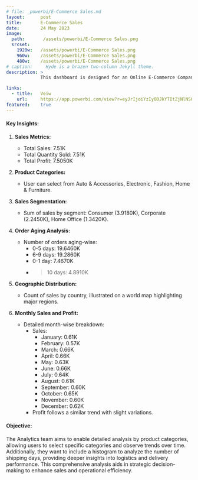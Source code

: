 ```yaml
---
# file: _powerbi/E-Commerce Sales.md
layout:      post
title:       E-Commerce Sales
date:        24 May 2023
image:
  path:       /assets/powerbi/E-Commerce Sales.png
  srcset:
    1920w:   /assets/powerbi/E-Commerce Sales.png
    960w:    /assets/powerbi/E-Commerce Sales.png
    480w:    /assets/powerbi/E-Commerce Sales.png
# caption:     Hyde is a brazen two-column Jekyll theme.
description: >
             This dashboard is designed for an Online E-Commerce Company to analyze sales across various product categories. It provides detailed insights into sales trends, quantities, profits, and geographic distribution. The dashboard is equipped with user controls for selecting specific product categories to observe month-wise and product-wise trends.

links:
  - title:   Veiw
    url:     https://app.powerbi.com/view?r=eyJrIjoiYzIyODJkYTItZjNlNS00YWJkLWE4OGItMzgzOGQxNzQ0NTkyIiwidCI6IjZiY2E4MzUxLTAxZDMtNDI1Mi04NWVhLWJkYThmOGQyMzViZCIsImMiOjl9
featured:    true
---
```

#### Key Insights:

1.  **Sales Metrics:**
    
    -   Total Sales: 7.51K
    -   Total Quantity Sold: 7.51K
    -   Total Profit: 7.5050K
2.  **Product Categories:**
    
    -   User can select from Auto & Accessories, Electronic, Fashion, Home & Furniture.
3.  **Sales Segmentation:**
    
    -   Sum of sales by segment: Consumer (3.9180K), Corporate (2.2450K), Home Office (1.3420K).
4.  **Order Aging Analysis:**
    
    -   Number of orders aging-wise:
        -   0-5 days: 19.6460K
        -   6-9 days: 19.2860K
        -   0-1 day: 7.4670K
        -   > 10 days: 4.8910K
            
5.  **Geographic Distribution:**
    
    -   Count of sales by country, illustrated on a world map highlighting major regions.
6.  **Monthly Sales and Profit:**
    
    -   Detailed month-wise breakdown:
        -   Sales:
            -   January: 0.61K
            -   February: 0.57K
            -   March: 0.66K
            -   April: 0.66K
            -   May: 0.63K
            -   June: 0.66K
            -   July: 0.64K
            -   August: 0.61K
            -   September: 0.60K
            -   October: 0.65K
            -   November: 0.60K
            -   December: 0.62K
        -   Profit follows a similar trend with slight variations.

#### Objective:

The Analytics team aims to enable detailed analysis by product categories, allowing users to select specific categories and observe trends over time. Additionally, they want to include a histogram to analyze the number of shipping days, providing deeper insights into logistics and delivery performance. This comprehensive analysis aids in strategic decision-making to enhance sales and operational efficiency.
